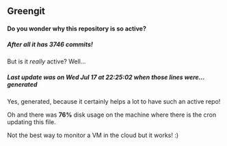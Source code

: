 ## Greengit

#### Do you wonder why this repository is so active?

##### After all it has 3746 commits!

But is it *really* active? Well...

##### Last update was on Wed Jul 17 at 22:25:02 when those lines were... generated

Yes, generated, because it certainly helps a lot to have such an active repo!

Oh and there was **76%** disk usage on the machine
where there is the cron updating this file.

Not the best way to monitor a VM in the cloud but it works! :)
